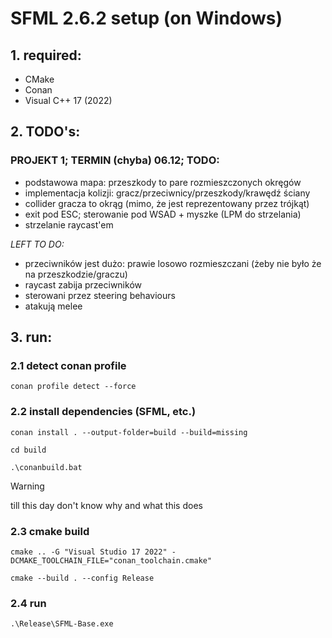 # SFML 2.6.2 setup (on Windows)

## 1. required:
- CMake
- Conan
- Visual C++ 17 (2022)

## 2. TODO's:
### PROJEKT 1; TERMIN (chyba) 06.12; TODO:
- podstawowa mapa: przeszkody to pare rozmieszczonych okręgów
- implementacja kolizji: gracz/przeciwnicy/przeszkody/krawędź ściany
- collider gracza to okrąg (mimo, że jest reprezentowany przez trójkąt)
- exit pod ESC; sterowanie pod WSAD + myszke (LPM do strzelania)
- strzelanie raycast'em

*LEFT TO DO:*
- przeciwników jest dużo: prawie losowo rozmieszczani (żeby nie było że na przeszkodzie/graczu)
- raycast zabija przeciwników
- sterowani przez steering behaviours
- atakują melee

## 3. run:
### 2.1 detect conan profile
```
conan profile detect --force
```

### 2.2 install dependencies (SFML, etc.)
```
conan install . --output-folder=build --build=missing
```
```
cd build
```
```
.\conanbuild.bat
```
> [!WARNING]
> till this day don't know why and what this does

### 2.3 cmake build
```
cmake .. -G "Visual Studio 17 2022" -DCMAKE_TOOLCHAIN_FILE="conan_toolchain.cmake"
```
```
cmake --build . --config Release
```

### 2.4 run
```
.\Release\SFML-Base.exe
```